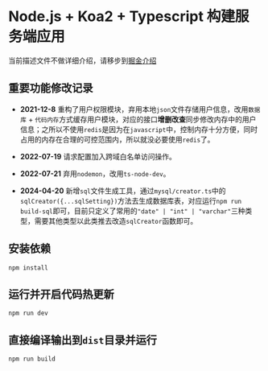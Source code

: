 # Node.js + Koa2 + Typescript 构建服务端应用

当前描述文件不做详细介绍，请移步到[掘金介绍](https://juejin.cn/post/6844903922767757320/)

## 重要功能修改记录

- **2021-12-8** 重构了用户权限模块，弃用本地`json`文件存储用户信息，改用`数据库` + `代码内存`方式缓存用户模块，对应的接口**增删改查**同步修改内存中的用户信息；之所以不使用`redis`是因为在`javascript`中，控制内存十分方便，同时占用的内存在合理的可控范围内，所以就没必要使用`redis`了。

- **2022-07-19** 请求配置加入跨域白名单访问操作。

- **2022-07-21** 弃用`nodemon`，改用`ts-node-dev`。

- **2024-04-20** 新增`sql`文件生成工具，通过`mysql/creator.ts`中的`sqlCreator({...sqlSetting})`方法去生成数据库表，对应运行`npm run build-sql`即可，目前只定义了常用的`"date" | "int" | "varchar"`三种类型，需要其他类型以此类推去改造`sqlCreator`函数即可。

## 安装依赖

```
npm install
```

## 运行并开启代码热更新

```
npm run dev
```

## 直接编译输出到`dist`目录并运行

```
npm run build
```
